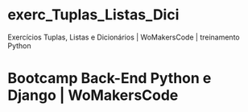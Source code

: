# exerc_Tuplas_Listas_Dici
Exercícios Tuplas, Listas e Dicionários | WoMakersCode | treinamento Python

# Bootcamp Back-End Python e Django | WoMakersCode

